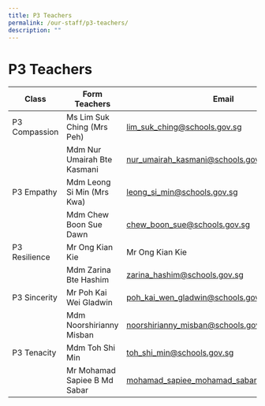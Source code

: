 ```yaml
---
title: P3 Teachers
permalink: /our-staff/p3-teachers/
description: ""
---
```

<h1><b>P3 Teachers</b></h1>


| Class | Form Teachers | Email |
| -------- | -------- | -------- |
| P3 Compassion   | Ms Lim Suk Ching (Mrs Peh)     | lim_suk_ching@schools.gov.sg     |
| |Mdm Nur Umairah Bte Kasmani|nur_umairah_kasmani@schools.gov.sg|
|P3 Empathy|Mdm Leong Si Min (Mrs Kwa)|leong_si_min@schools.gov.sg|
| |Mdm Chew Boon Sue Dawn|chew_boon_sue@schools.gov.sg|
|P3 Resilience|Mr Ong Kian Kie|Mr Ong Kian Kie|
| |Mdm Zarina Bte Hashim|zarina_hashim@schools.gov.sg|
|P3 Sincerity|Mr Poh Kai Wei Gladwin|poh_kai_wen_gladwin@schools.gov.sg|
| |Mdm Noorshirianny Misban|noorshirianny_misban@schools.gov.sg|
|P3 Tenacity|Mdm Toh Shi Min|toh_shi_min@schools.gov.sg|
| |Mr Mohamad Sapiee B Md Sabar|mohamad_sapiee_mohamad_sabar@schools.gov.sg|




